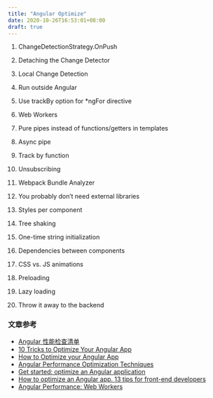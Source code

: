 ```yaml
---
title: "Angular Optimize"
date: 2020-10-26T16:53:01+08:00
draft: true
---
```


1. ChangeDetectionStrategy.OnPush

2. Detaching the Change Detector

3. Local Change Detection

4. Run outside Angular

5. Use trackBy option for *ngFor directive

6. Web Workers

7. Pure pipes instead of functions/getters in templates

8. Async pipe 

9. Track by function

10. Unsubscribing

11. Webpack Bundle Analyzer

12. You probably don’t need external libraries

13. Styles per component

14. Tree shaking

15. One-time string initialization

16. Dependencies between components

17. CSS vs. JS animations

18. Preloading

19. Lazy loading

20. Throw it away to the backend


### 文章参考

- [Angular 性能检查清单](https://github.com/mgechev/angular-performance-checklist/blob/master/README.zh-CN.md)
- [10 Tricks to Optimize Your Angular App](https://blog.bitsrc.io/10-tricks-to-optimize-your-angular-app-44208f616bf0)
- [How to Optimize your Angular App](https://glovorytech.medium.com/how-to-optimize-your-angular-app-554e8584c27b)
- [Angular Performance Optimization Techniques](https://medium.com/swlh/angular-performance-optimization-techniques-5b7ca0808f8b)
- [Get started: optimize an Angular application](https://web.dev/get-started-optimize-angular/)
- [How to optimize an Angular app. 13 tips for front-end developers](https://angrynerds.co/blog/how-to-optimize-angular-app/)
- [Angular Performance: Web Workers](https://blog.bitsrc.io/angular-performance-web-workers-df382c4d3919)